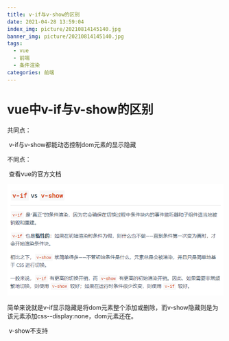 ```yaml
---
title: v-if与v-show的区别
date: 2021-04-28 13:59:04
index_img: picture/20210814145140.jpg
banner_img: picture/20210814145140.jpg
tags: 
  - vue
  - 前端
  - 条件渲染
categories: 前端
---
```


# vue中v-if与v-show的区别

共同点：

​	v-if与v-show都能动态控制dom元素的显示隐藏

不同点：

​	查看vue的官方文档

![v-if vs v-show](picture/20210428140527.png)

​	简单来说就是v-if显示隐藏是将dom元素整个添加或删除，而v-show隐藏则是为该元素添加css--display:none，dom元素还在。

​	v-show不支持 <template>元素，也不支持 v-else。

​	==注意：==当一个元素默认在css中加了display：none属性，这时通过v-show修改为true是无法让元素显示的。原因是显示隐藏切换，只是会修改**element style为display:""或者display:none,并不会覆盖掉或修改已存在的css属性。**

- **1.手段**：v-if是动态的向DOM树内添加或者删除DOM元素；v-show是通过设置DOM元素的display样式属性控制显隐；
- **2.编译过程**：v-if切换有一个局部编译/卸载的过程，切换过程中合适地销毁和重建内部的事件监听和子组件；v-show只是简单的基于css切换；
- **3.编译条件**：v-if是惰性的，如果初始条件为假，则什么也不做；只有在条件第一次变为真时才开始局部编译（编译被缓存？编译被缓存后，然后再切换的时候进行局部卸载); v-show是在任何条件下（首次条件是否为真）都被编译，然后被缓存，而且DOM元素保留；
- **4.性能消耗：**v-if有更高的切换消耗；v-show有更高的初始渲染消耗；
- **5.使用场景：**v-if适合运营条件不大可能改变；v-show适合频繁切换。

